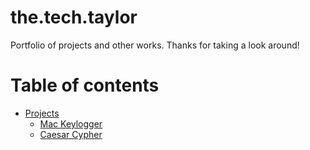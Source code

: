 # the.tech.taylor

Portfolio of projects and other works.
Thanks for taking a look around!

Table of contents
=================

<!--ts-->
   * [Projects](https://github.com/tayders017/the.tech.taylor/tree/main/projects)
      * [Mac Keylogger](https://github.com/tayders017/the.tech.taylor/tree/main/projects/mac-keylogger)
      * [Caesar Cypher](https://github.com/tayders017/the.tech.taylor/blob/main/projects/Cryptography/CaesarCipher.py)
